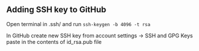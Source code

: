 ## Adding SSH key to GitHub

Open terminal in .ssh/ and run
`ssh-keygen -b 4096 -t rsa`

In GitHub create new SSH key from account settings -> SSH and GPG Keys
paste in the contents of id_rsa.pub file

